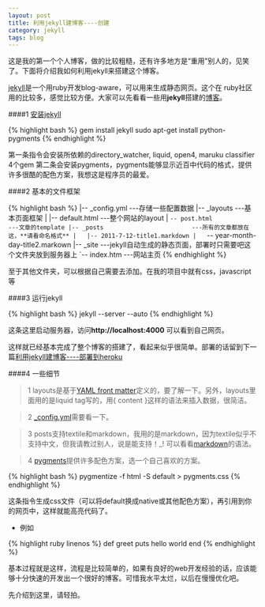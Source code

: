 ```yaml
---
layout: post
title: 利用jekyll建博客----创建
category: jekyll
tags: blog
---
```

这是我的第一个个人博客，做的比较粗糙，还有许多地方是“重用"别人的，见笑了。下面将介绍我如何利用jekyll来搭建这个博客。

[jekyll](https://github.com/mojombo/jekyll/ "gitbub上的主页")是一个用ruby开发blog-aware，可以用来生成静态网页。这个在
ruby社区用的比较多，感觉比较方便。大家可以先看看一些用**jekyll**搭建的[博客](https://github.com/mojombo/jekyll/wiki/sites "这里有许多优秀的博客")。

####1 [安装jekyll](https://github.com/mojombo/jekyll/wiki/install)

{% highlight bash %}
    gem install jekyll
    sudo apt-get install python-pygments
{% endhighlight %}

第一条指令会安装所依赖的directory_watcher, liquid, open4, maruku classifier 4个gem
第二条会安装pygments，pygments能够显示近百中代码的格式，提供许多很酷的配色方案，我想这是程序员的最爱。

####2 基本的文件框架

{% highlight bash %}
    |-- _config.yml                    ---存储一些配置数据
    |-- _layouts                       ---基本页面框架
    |   |-- default.html               ---整个网站的layout
    |   `-- post.html                  ---文章的template
    |-- _posts                         ---所有的文章都放在这，**请看命名格式**
    |   |-- 2011-7-12-title1.markdown
    |   `-- year-month-day-title2.markown
    |-- _site                          ---jekyll自动生成的静态页面，部署时只需要吧这个文件夹放到服务器上
    `-- index.htm                      ---网站主页
{% endhighlight %}

至于其他文件夹，可以根据自己需要去添加。在我的项目中就有css，javascript等

####3 运行jekyll

{% highlight bash %}
    jekyll --server --auto
{% endhighlight %}

这条这里启动服务器，访问**http://localhost:4000** 可以看到自己网页。

这样就已经基本完成了整个博客的搭建了，看起来似乎很简单。部署的话留到下一篇[利用jekyll建博客----部署到heroku](/jekyll/2011/07/13/Deploy-my-blog-on-heroku/)

####4 一些细节

>    1 layouts是基于[YAML front matter](https://github.com/mojombo/jekyll/wiki/YAML-Front-Matter "YAML")定义的，要了解一下。另外，layouts里面用的是liquid tag写的，用\{ content \}这样的语法来插入数据，很简洁。

>    2 [\_config.yml](https://github.com/mojombo/jekyll/wiki/configuration "配置文件")需要看一下。

>    3 posts支持textile和markdown，我用的是markdown，因为textile似乎不支持中文，但我请教过别人，说是能支持！_! 可以看看[markdown](http://daringfireball.net/projects/markdown/syntax "pretty cool")的语法。

>    4 [pygments](http://pygments.org/demo/ "可以用自己的代码来体验一下")提供许多配色方案，选一个自己喜欢的方案。

{% highlight bash %}
    pygmentize -f html -S default > pygments.css
{% endhighlight %}

这条指令生成css文件（可以将default换成native或其他配色方案），再引用到你的网页中，这样就能高亮代码了。

*   例如

{% highlight ruby linenos %}
def greet
  puts hello world
end
{% endhighlight %}

基本过程就是这样，流程是比较简单的，如果有良好的web开发经验的话，应该能够十分快速的开发出一个很好的博客。可惜我水平太烂，以后在慢慢优化吧。

先介绍到这里，请轻拍。

